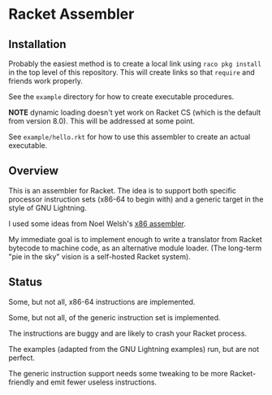 Racket Assembler
================

Installation
------------

Probably the easiest method is to create a local link using
`raco pkg install` in the top level of this repository.
This will create links so that `require` and friends work properly.

See the `example` directory for how to create executable procedures.

**NOTE** dynamic loading doesn't yet work on Racket CS (which is the
default from version 8.0). This will be addressed at some point.

See `example/hello.rkt` for how to use this assembler to create an
actual executable.

Overview
--------

This is an assembler for Racket. The idea is to support both
specific processor instruction sets (x86-64 to begin with) and
a generic target in the style of GNU Lightning.

I used some ideas from Noel Welsh's
[x86 assembler](https://github.com/noelwelsh/assembler/).

My immediate goal is to implement enough to write a translator
from Racket bytecode to machine code, as an alternative module
loader. (The long-term "pie in the sky" vision is a self-hosted
Racket system).

Status
------

Some, but not all, x86-64 instructions are implemented.

Some, but not all, of the generic instruction set is implemented.

The instructions are buggy and are likely to crash your Racket process.

The examples (adapted from the GNU Lightning examples) run, but are
not perfect.

The generic instruction support needs some tweaking to be more
Racket-friendly and emit fewer useless instructions.